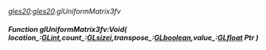 _[gles20](../../modules/gles20/gles20-module.md):[gles20](../../modules/gles20/gles20-module.md).glUniformMatrix3fv_
##### Function glUniformMatrix3fv:Void( location_:[GLint](../../modules/gles20/gles20-glint.md),count_:[GLsizei](../../modules/gles20/gles20-glsizei.md),transpose_:[GLboolean](../../modules/gles20/gles20-glboolean.md),value_:[GLfloat](../../modules/gles20/gles20-glfloat.md) Ptr )
